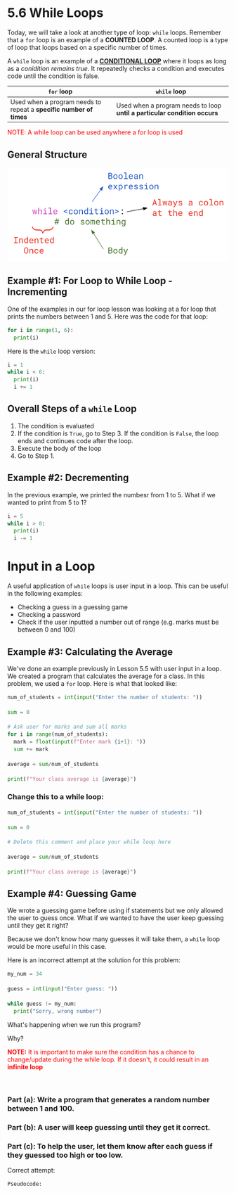 # 5.6 While Loops

Today, we will take a look at another type of loop: `while` loops.
Remember that a `for` loop is an example of a **COUNTED LOOP**. A counted loop is a type of loop that loops based on a specific number of times. 

A `while` loop is an example of a <ins>**CONDITIONAL LOOP**</ins> where it loops as long as a *conidition remains true*. It repeatedly checks a condition and executes code until the condition is false.

| `for` loop | `while` loop |
| ---------- | ------------ |
| Used when a program needs to repeat a **specific number of times** | Used when a program needs to loop **until a particular condition occurs** |

<span style="color:red">
NOTE: A while loop can be used anywhere a for loop is used
</span>

## General Structure
![](whileLoopStructure.png)

## Example #1: For Loop to While Loop - Incrementing
One of the examples in our for loop lesson was looking at a for loop that prints the numbers between 1 and 5. Here was the code for that loop:
```python
for i in range(1, 6):
  print(i)
```

Here is the `while` loop version:
```python
i = 1
while i < 6:
  print(i)
  i += 1
```

## Overall Steps of a  `while` Loop
1. The condition is evaluated
2. If the condition is `True`, go to Step 3. 
If the condition is `False`, the loop ends and continues code after the loop.
3. Execute the body of the loop
4. Go to Step 1.

## Example #2: Decrementing
In the previous example, we printed the numbesr from 1 to 5. What if we wanted to print from 5 to 1?
```python
i = 5
while i > 0:
  print(i)
  i -= 1
```

# Input in a Loop
A useful application of `while` loops is user input in a loop. This can be useful in the following examples:
- Checking a guess in a guessing game
- Checking a password
- Check if the user inputted a number out of range (e.g. marks must be between 0 and 100)

## Example #3: Calculating the Average
We've done an example previously in Lesson 5.5 with user input in a loop. We created a program that calculates the average for a class. In this problem, we used a `for` loop. Here is what that looked like:
```python
num_of_students = int(input("Enter the number of students: "))

sum = 0

# Ask user for marks and sum all marks
for i in range(num_of_students):
  mark = float(input(f"Enter mark {i+1}: "))
  sum += mark

average = sum/num_of_students

print(f"Your class average is {average}")
```

### Change this to a while loop:
```python
num_of_students = int(input("Enter the number of students: "))

sum = 0

# Delete this comment and place your while loop here

average = sum/num_of_students

print(f"Your class average is {average}")
```

## Example #4: Guessing Game
We wrote a guessing game before using if statements but we only allowed the user to guess once. What if we wanted to have the user keep guessing until they get it right?

Because we don't know how many guesses it will take them, a `while` loop would be more useful in this case.

Here is an incorrect attempt at the solution for this problem:
```python
my_num = 34

guess = int(input("Enter guess: "))

while guess != my_num:
  print("Sorry, wrong number")
```
What's happening when we run this program?
>
Why?
>

<span style="color: red">
<b>NOTE:</b> It is important to make sure the condition has a chance to change/update during the while loop. If it doesn't, it could result in an <b>infinite loop</b>
</span>
<br><br>

# 
### Part (a): Write a program that generates a random number between 1 and 100.
### Part (b): A user will keep guessing until they get it correct.
### Part (c): To help the user, let them know after each guess if they guessed too high or too low.

Correct attempt:
```
Pseudocode:

```
```python

```
